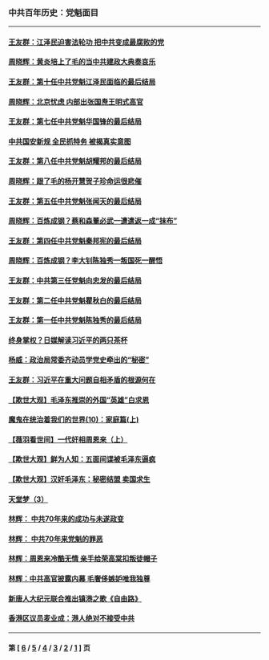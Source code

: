 ### 中共百年历史：党魁面目
---
#### [王友群：江泽民迫害法轮功 把中共变成最腐败的党](../../pages/nf1176107/n12947347.md?05170430) 
#### [周晓辉：黄炎培上了毛的当中共建政大典奏哀乐](../../pages/nf1176107/n12942780.md?05170430) 
#### [王友群：第十任中共党魁江泽民面临的最后结局](../../pages/nf1176107/n12933748.md?05170430) 
#### [周晓辉：北京忧虑 内部出张国焘王明式高官](../../pages/nf1176107/n12931709.md?05170430) 
#### [王友群：第七任中共党魁华国锋的最后结局](../../pages/nf1176107/n12918457.md?05170430) 
#### [中共国安新规 全民抓特务 被揭真实意图](../../pages/nf1176107/n12911615.md?05170430) 
#### [王友群：第八任中共党魁胡耀邦的最后结局](../../pages/nf1176107/n12902918.md?05170430) 
#### [周晓辉：跟了毛的杨开慧贺子珍命运很悲催](../../pages/nf1176107/n12877804.md?05170430) 
#### [王友群：第五任中共党魁张闻天的最后结局](../../pages/nf1176107/n12865420.md?05170430) 
#### [周晓辉：百炼成钢？蔡和森董必武一遭遣返一成“抹布”](../../pages/nf1176107/n12854806.md?05170430) 
#### [王友群：第四任中共党魁秦邦宪的最后结局](../../pages/nf1176107/n12855290.md?05170430) 
#### [周晓辉：百炼成钢？李大钊陈独秀一叛国死一醒悟](../../pages/nf1176107/n12847981.md?05170430) 
#### [王友群：中共第三任党魁向忠发的最后结局](../../pages/nf1176107/n12840390.md?05170430) 
#### [王友群：第二任中共党魁瞿秋白的最后结局](../../pages/nf1176107/n12824710.md?05170430) 
#### [王友群：第一任中共党魁陈独秀的最后结局](../../pages/nf1176107/n12809869.md?05170430) 
#### [终身掌权？日媒解读习近平的两只茶杯](../../pages/nf1176107/n12805064.md?05170430) 
#### [杨威：政治局常委齐动员学党史牵出的“秘密”](../../pages/nf1176107/n12764642.md?05170430) 
#### [王友群：习近平在重大问题自相矛盾的根源何在](../../pages/nf1176107/n12499563.md?05170430) 
#### [【欺世大观】毛泽东推崇的外国“英雄”白求恩](../../pages/nf1176107/n12362005.md?05170430) 
#### [魔鬼在统治着我们的世界(10)：家庭篇(上)](../../pages/nf1176107/n10435448.md?05170430) 
#### [【薇羽看世间】一代奸相周恩来（上）](../../pages/nf1176107/n12401109.md?05170430) 
#### [【欺世大观】鲜为人知：五面间谍被毛泽东逼疯](../../pages/nf1176107/n12358513.md?05170430) 
#### [【欺世大观】汉奸毛泽东：秘密结盟 卖国求生](../../pages/nf1176107/n12356888.md?05170430) 
#### [天堂梦（3）](../../pages/nf1176107/n11798321.md?05170430) 
#### [林辉： 中共70年来的成功与未遂政变](../../pages/nf1176107/n11559430.md?05170430) 
#### [林辉： 中共70年来党魁的罪恶](../../pages/nf1176107/n11555284.md?05170430) 
#### [林辉：周恩来冷酷无情 亲手给荣高棠扣叛徒帽子](../../pages/nf1176107/n11428903.md?05170430) 
#### [林辉：中共高官披露内幕 毛奢侈嫉妒唯我独尊](../../pages/nf1176107/n11403595.md?05170430) 
#### [新唐人大纪元联合推出镇港之歌《自由路》](../../pages/nf1176107/n11358327.md?05170430) 
#### [香港区议员麦业成：港人绝对不接受中共](../../pages/nf1176107/n11357422.md?05170430) 

---
#### 第 [ [6](./6.md?05170430) / [5](./5.md?05170430) / [4](./4.md?05170430) / [3](./3.md?05170430) / [2](./2.md?05170430) / [1](./1.md?05170430) ] 页
